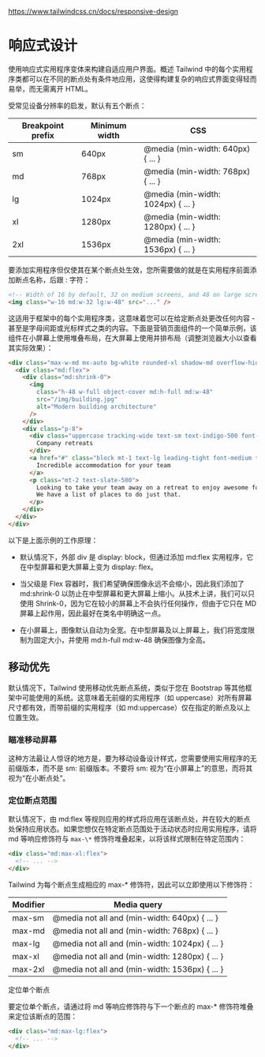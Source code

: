 <https://www.tailwindcss.cn/docs/responsive-design>

# 响应式设计

使用响应式实用程序变体来构建自适应用户界面。概述 Tailwind 中的每个实用程序类都可以在不同的断点处有条件地应用，这使得构建复杂的响应式界面变得轻而易举，而无需离开 HTML。

受常见设备分辨率的启发，默认有五个断点：

| Breakpoint prefix | Minimum width | CSS                                |
| ----------------- | ------------- | ---------------------------------- |
| sm                | 640px         | @media (min-width: 640px) { ... }  |
| md                | 768px         | @media (min-width: 768px) { ... }  |
| lg                | 1024px        | @media (min-width: 1024px) { ... } |
| xl                | 1280px        | @media (min-width: 1280px) { ... } |
| 2xl               | 1536px        | @media (min-width: 1536px) { ... } |

要添加实用程序但仅使其在某个断点处生效，您所需要做的就是在实用程序前面添加断点名称，后跟 : 字符：

```html
<!-- Width of 16 by default, 32 on medium screens, and 48 on large screens -->
<img class="w-16 md:w-32 lg:w-48" src="..." />
```

这适用于框架中的每个实用程序类，这意味着您可以在给定断点处更改任何内容 - 甚至是字母间距或光标样式之类的内容。下面是营销页面组件的一个简单示例，该组件在小屏幕上使用堆叠布局，在大屏幕上使用并排布局（调整浏览器大小以查看其实际效果）：

```html
<div class="max-w-md mx-auto bg-white rounded-xl shadow-md overflow-hidden md:max-w-2xl">
  <div class="md:flex">
    <div class="md:shrink-0">
      <img
        class="h-48 w-full object-cover md:h-full md:w-48"
        src="/img/building.jpg"
        alt="Modern building architecture"
      />
    </div>
    <div class="p-8">
      <div class="uppercase tracking-wide text-sm text-indigo-500 font-semibold">
        Company retreats
      </div>
      <a href="#" class="block mt-1 text-lg leading-tight font-medium text-black hover:underline">
        Incredible accommodation for your team
      </a>
      <p class="mt-2 text-slate-500">
        Looking to take your team away on a retreat to enjoy awesome food and take in some sunshine?
        We have a list of places to do just that.
      </p>
    </div>
  </div>
</div>
```

以下是上面示例的工作原理：

- 默认情况下，外部 div 是 display: block，但通过添加 md:flex 实用程序，它在中型屏幕和更大屏幕上变为 display: flex。

- 当父级是 Flex 容器时，我们希望确保图像永远不会缩小，因此我们添加了 md:shrink-0 以防止在中型屏幕和更大屏幕上缩小。从技术上讲，我们可以只使用 Shrink-0，因为它在较小的屏幕上不会执行任何操作，但由于它只在 MD 屏幕上起作用，因此最好在类名中明确这一点。

- 在小屏幕上，图像默认自动为全宽。在中型屏幕及以上屏幕上，我们将宽度限制为固定大小，并使用 md:h-full md:w-48 确保图像为全高。

## 移动优先

默认情况下，Tailwind 使用移动优先断点系统，类似于您在 Bootstrap 等其他框架中可能使用的系统。这意味着无前缀的实用程序（如 uppercase）对所有屏幕尺寸都有效，而带前缀的实用程序（如 md:uppercase）仅在指定的断点及以上位置生效。

### 瞄准移动屏幕

这种方法最让人惊讶的地方是，要为移动设备设计样式，您需要使用实用程序的无前缀版本，而不是 sm: 前缀版本。不要将 sm: 视为“在小屏幕上”的意思，而将其视为“在小断点处”。

### 定位断点范围

默认情况下，由 md:flex 等规则应用的样式将应用在该断点处，并在较大的断点处保持应用状态。如果您想仅在特定断点范围处于活动状态时应用实用程序，请将 md 等响应修饰符与 `max-\*` 修饰符堆叠起来，以将该样式限制在特定范围内：

```html
<div class="md:max-xl:flex">
  <!-- ... -->
</div>
```

Tailwind 为每个断点生成相应的 max-\* 修饰符，因此可以立即使用以下修饰符：

| Modifier | Media query                                    |
| -------- | ---------------------------------------------- |
| max-sm   | @media not all and (min-width: 640px) { ... }  |
| max-md   | @media not all and (min-width: 768px) { ... }  |
| max-lg   | @media not all and (min-width: 1024px) { ... } |
| max-xl   | @media not all and (min-width: 1280px) { ... } |
| max-2xl  | @media not all and (min-width: 1536px) { ... } |

定位单个断点

要定位单个断点，请通过将 md 等响应修饰符与下一个断点的 max-\* 修饰符堆叠来定位该断点的范围：

```html
<div class="md:max-lg:flex">
  <!-- ... -->
</div>
```
